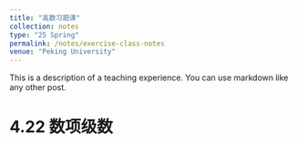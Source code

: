 ```yaml
---
title: "高数习题课"
collection: notes
type: "25 Spring"
permalink: /notes/exercise-class-notes
venue: "Peking University"
---
```


This is a description of a teaching experience. You can use markdown like any other post.

4.22 数项级数
======


